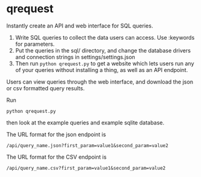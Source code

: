 qrequest
========

Instantly create an API and web interface for SQL queries.


1. Write SQL queries to collect the data users can access. Use :keywords for parameters.
2. Put the queries in the sql/ directory, and change the database drivers and connection strings in settings/settings.json
3. Then run `python qrequest.py` to get a website which lets users run any of your queries without installing a thing, as well as an API endpoint.

Users can view queries through the web interface, and download the json or csv formatted query results.

Run

```
python qrequest.py
```

then look at the example queries and example sqlite database.

The URL format for the json endpoint is
```
/api/query_name.json?first_param=value1&second_param=value2
```

The URL format for the CSV endpoint is
```
/api/query_name.csv?first_param=value1&second_param=value2
``` 
